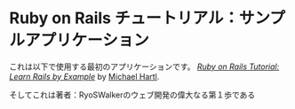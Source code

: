 # Ruby on Rails チュートリアル：サンプルアプリケーション

これは以下で使用する最初のアプリケーションです。
[*Ruby on Rails Tutorial: Learn Rails by Example*](http://railstutorial.jp/)
by [Michael Hartl](http://michaelhartl.com/).

そしてこれは著者：RyoSWalkerのウェブ開発の偉大なる第１歩である
